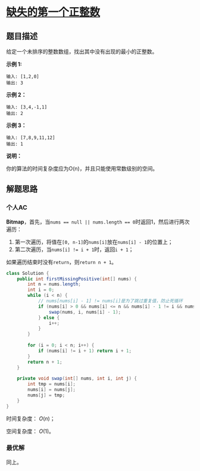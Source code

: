# [缺失的第一个正整数](https://leetcode-cn.com/problems/first-missing-positive/)

## 题目描述

给定一个未排序的整数数组，找出其中没有出现的最小的正整数。

**示例 1:**

```
输入: [1,2,0]
输出: 3
```

**示例 2：**

```
输入: [3,4,-1,1]
输出: 2
```

**示例 3：**

```
输入: [7,8,9,11,12]
输出: 1
```

**说明：**

你的算法的时间复杂度应为O(n)，并且只能使用常数级别的空间。

## 解题思路

### 个人AC

**Bitmap**，首先，当`nums == null || nums.length == 0`时返回1，然后进行两次遍历：

1. 第一次遍历，将值在`[0, n-1]`的`nums[i]`放在`nums[i] - 1`的位置上；
2. 第二次遍历，当`nums[i] != i + 1`时，返回`i + 1`；

如果遍历结束时没有`return`，则`return n + 1`。

```java
class Solution {
    public int firstMissingPositive(int[] nums) {
        int n = nums.length;
        int i = 0;
        while (i < n) {
            // nums[nums[i] - 1] != nums[i]是为了跳过重复值，防止死循环
            if (nums[i] > 0 && nums[i] <= n && nums[i] - 1 != i && nums[nums[i] - 1] != nums[i]) {
                swap(nums, i, nums[i] - 1);
            } else {
                i++;
            }
        }
        
        for (i = 0; i < n; i++) {
            if (nums[i] != i + 1) return i + 1;
        }
        return n + 1;
    }
    
    private void swap(int[] nums, int i, int j) {
        int tmp = nums[i];
        nums[i] = nums[j];
        nums[j] = tmp;
    }
}
```

时间复杂度： $O(n)$；

空间复杂度： $O(1)$。

### 最优解

同上。